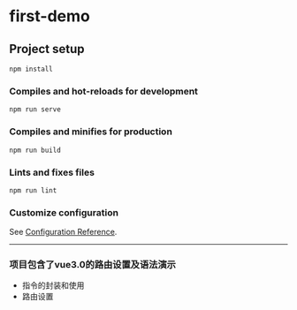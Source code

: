 # first-demo

## Project setup
```
npm install
```

### Compiles and hot-reloads for development
```
npm run serve
```

### Compiles and minifies for production
```
npm run build
```

### Lints and fixes files
```
npm run lint
```

### Customize configuration
See [Configuration Reference](https://cli.vuejs.org/config/).

***

### 项目包含了vue3.0的路由设置及语法演示

* 指令的封装和使用
* 路由设置